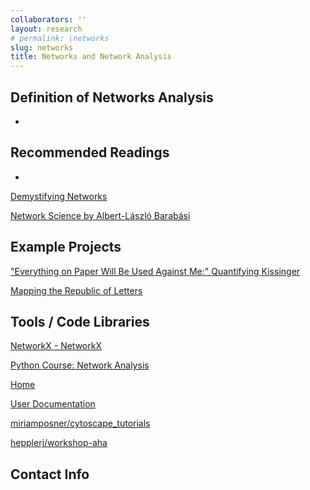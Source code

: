 ```yaml
---
collaborators: ''
layout: research
# permalink: \networks
slug: networks
title: Networks and Network Analysis
---
```


## Definition of Networks Analysis

-

## Recommended Readings

-

[Demystifying Networks](http://www.scottbot.net/HIAL/index.html@p=6279.html)

[](https://litlab.stanford.edu/LiteraryLabPamphlet2.pdf)

[Network Science by Albert-László Barabási](http://barabasi.com/networksciencebook/)

## Example Projects

["Everything on Paper Will Be Used Against Me:" Quantifying Kissinger](http://blog.quantifyingkissinger.com/)

[Mapping the Republic of Letters](http://republicofletters.stanford.edu/)

## Tools / Code Libraries

[NetworkX - NetworkX](https://networkx.github.io/)

[Python Course: Network Analysis](https://www.datacamp.com/community/blog/new-python-course-network-analysis)

[Home](http://hdlab.stanford.edu/palladio/)

[User Documentation](http://www.cytoscape.org/documentation_users.html)

[miriamposner/cytoscape_tutorials](https://github.com/miriamposner/cytoscape_tutorials)

[hepplerj/workshop-aha](https://github.com/hepplerj/workshop-aha)

## Contact Info
